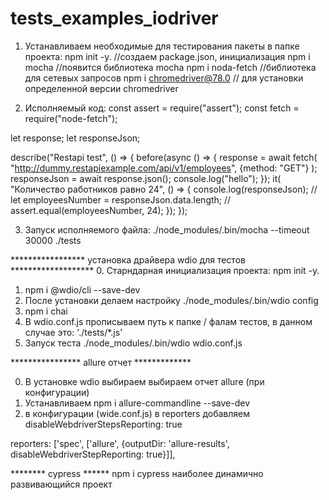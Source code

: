 # tests_examples_iodriver

1. Устанавливаем необходимые для тестирования пакеты в папке проекта:
npm init -y.    //создаем package.json, инициализация 
npm i mocha //появится библиотека mocha
npm i noda-fetch //библиотека для сетевых запросов
npm i chromedriver@78.0 // для установки определенной версии chromedriver

2. Исполняемый код:
const assert = require("assert");
const fetch = require("node-fetch");

let response;
let responseJson;

describe("Restapi test", () => {
    before(async () => {
        response = await fetch(
            "http://dummy.restapiexample.com/api/v1/employees",
            {method: "GET"}
        );
        responseJson = await response.json();
        console.log("hello");
    });
    it(
        "Количество работников равно 24", () => {
            console.log(responseJson);
            // let employeesNumber = responseJson.data.length;
            // assert.equal(employeesNumber, 24);
    });
});


3. Запуск исполняемого файла:      ./node_modules/.bin/mocha --timeout 30000 ./tests

***************** установка драйвера wdio для тестов *******************
0. Старндарная инициализация проекта: npm init -y.

1. npm i @wdio/cli --save-dev
2. После установки делаем настройку
	./node_modules/.bin/wdio config
3. npm i chai
4. В wdio.conf.js прописываем путь к папке / фалам тестов, в данном случае это:
	'./tests/*.js'
5. Запуск теста ./node_modules/.bin/wdio wdio.conf.js

**************** allure отчет *************

0. В установке wdio выбираем выбираем отчет allure  (при конфигурации)
1. Устанавливаем npm i allure-commandline --save-dev
2. в конфигурации (wide.conf.js) в reporters добавляем  disableWebdriverStepsReporting: true

 reporters: ['spec', ['allure', {outputDir: 'allure-results', disableWebdriverStepReporting: true}]],


******** cypress ****** npm i cypress наиболее динамично развивающийся проект
